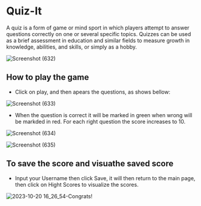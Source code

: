 # Quiz-It

A quiz is a form of game or mind sport in which players attempt to answer questions correctly on one or several specific topics. Quizzes can be used as a brief assessment in education and similar fields to measure growth in knowledge, abilities, and skills, or simply as a hobby.

![Screenshot (632)](https://github.com/RodriguesIsrael/Quiz-It/assets/122437243/08acd145-64d0-4afb-90f6-cd5cef1c7f2a)

## How to play the game
 * Click on play, and then apears the questions, as shows bellow:


![Screenshot (633)](https://github.com/RodriguesIsrael/Quiz-It/assets/122437243/233d6dd4-612b-4324-8869-ad7d6c8d19fa)

 * When the question is correct it will be marked in green when wrong will be markded in red. For each right question the score increases to 10.

![Screenshot (634)](https://github.com/RodriguesIsrael/Quiz-It/assets/122437243/c808fd19-9094-41dc-b966-cfc3dff2775d)

![Screenshot (635)](https://github.com/RodriguesIsrael/Quiz-It/assets/122437243/637c4d00-68d3-493e-9462-b710c16b7e06)

## To save the score and visuathe saved score
 * Input your Username then click Save, it will then return to the main page, then click on Hight Scores to visualize 
   the scores.
   
![2023-10-20 16_26_54-Congrats!](https://github.com/RodriguesIsrael/Quiz-It/assets/122437243/453eb257-7a60-41df-98de-be6c56601bb0)

